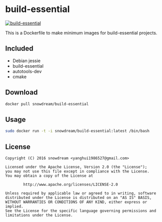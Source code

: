 # build-essential
[![build-essential](http://dockeri.co/image/snowdream/build-essential)](https://hub.docker.com/r/snowdream/build-essential/)

This is a Dockerfile to make minimum images for build-essential projects.

## Included
* Debian jessie
* build-essential
* autotools-dev
* cmake


## Download
```bash
docker pull snowdream/build-essential
```

## Usage
```bash
sudo docker run -t -i snowdream/build-essential:latest /bin/bash
```

## License
```
Copyright (C) 2016 snowdream <yanghui1986527@gmail.com>

Licensed under the Apache License, Version 2.0 (the "License");
you may not use this file except in compliance with the License.
You may obtain a copy of the License at

        http://www.apache.org/licenses/LICENSE-2.0

Unless required by applicable law or agreed to in writing, software
distributed under the License is distributed on an "AS IS" BASIS,
WITHOUT WARRANTIES OR CONDITIONS OF ANY KIND, either express or implied.
See the License for the specific language governing permissions and
limitations under the License.
```
